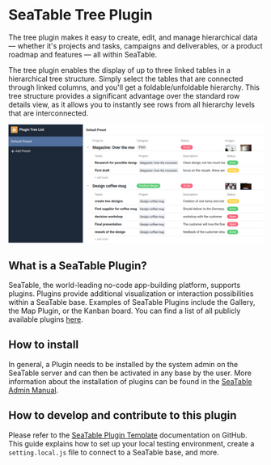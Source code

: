 # SeaTable Tree Plugin

The tree plugin makes it easy to create, edit, and manage hierarchical data — whether it's projects and tasks, campaigns and deliverables, or a product roadmap and features — all within SeaTable.

The tree plugin enables the display of up to three linked tables in a hierarchical tree structure. Simply select the tables that are connected through linked columns, and you'll get a foldable/unfoldable hierarchy. This tree structure provides a significant advantage over the standard row details view, as it allows you to instantly see rows from all hierarchy levels that are interconnected.

![Screenshot of Tree Plugin](./tree-plugin.png)

## What is a SeaTable Plugin?

SeaTable, the world-leading no-code app-building platform, supports plugins. Plugins provide additional visualization or interaction possibilities within a SeaTable base. Examples of SeaTable Plugins include the Gallery, the Map Plugin, or the Kanban board. You can find a list of all publicly available plugins [here](https://cloud.seatable.io/apps/custom/plugin-archive).

## How to install

In general, a Plugin needs to be installed by the system admin on the SeaTable server and can then be activated in any base by the user. More information about the installation of plugins can be found in the [SeaTable Admin Manual](https://admin.seatable.io/configuration/plugins/?h=plugins).

## How to develop and contribute to this plugin

Please refer to the [SeaTable Plugin Template](https://github.com/seatable/seatable-plugin-template-base/tree/TB-staging) documentation on GitHub. This guide explains how to set up your local testing environment, create a `setting.local.js` file to connect to a SeaTable base, and more.

